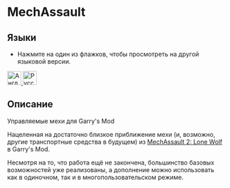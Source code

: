 # MechAssault

## Языки
- Нажмите на один из флажков, чтобы просмотреть на другой языковой версии.
<a href="https://github.com/TankNut/MechAssault/blob/master/README.md">
<img src="https://cdn.staticaly.com/gh/hjnilsson/country-flags/master/svg/us.svg" alt="Английский" width="32">
</a>

<a href="https://github.com/TankNut/MechAssault/blob/master/README_RU.md">
<img src="https://cdn.staticaly.com/gh/hjnilsson/country-flags/master/svg/ru.svg" alt="Русский" width="32">
</a>

## Описание
Управляемые мехи для Garry's Mod

Нацеленная на достаточно близкое приближение мехи (и, возможно, другие транспортные средства в будущем) из [MechAssault 2: Lone Wolf](https://ru.wikipedia.org/wiki/MechAssault_2:_Lone_Wolf) в Garry's Mod.

Несмотря на то, что работа ещё не закончена, большинство базовых возможностей уже реализованы, а дополнение можно использовать как в одиночном, так и в многопользовательском режиме.